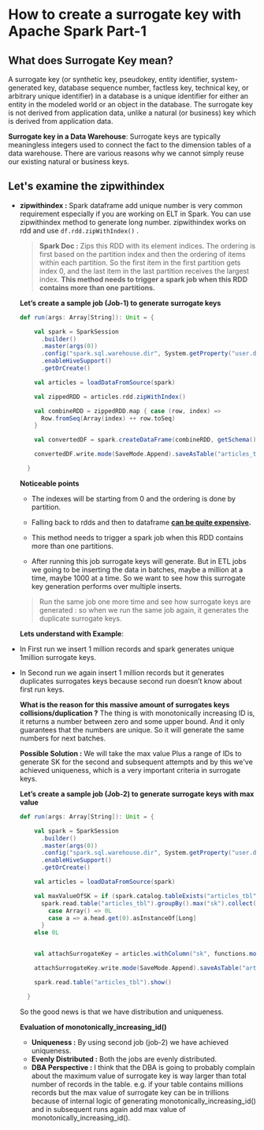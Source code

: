 # How to create a surrogate key with Apache Spark Part-1

## What does Surrogate Key mean?

 A surrogate key (or synthetic key, pseudokey, entity identifier, system-generated key, database sequence number, factless key, technical key, or arbitrary unique identifier) in a database is a unique identifier for either an entity in the modeled world or an object in the database. The surrogate key is not derived from application data, unlike a natural (or business) key which is derived from application data.
 
 **Surrogate key in a Data Warehouse**: Surrogate keys are typically meaningless integers used to connect the fact to the dimension tables of a data warehouse. There are various reasons why we cannot simply reuse our existing natural or business keys.

## Let's examine the zipwithindex 

 - **zipwithindex :** Spark dataframe add unique number is very common requirement especially if you are working on ELT in Spark. You can use zipwithindex method to generate long number. zipwithindex works on rdd and use  `df.rdd.zipWithIndex()` . 

	>  **Spark Doc :** Zips this RDD with its element indices. The ordering is first based on the partition index and then the ordering of items within each partition. So the first item in the first partition gets index 0, and the last item in the last partition receives the largest index. **This method needs to trigger a spark job when this RDD contains more than one partitions.**
	

	**Let’s create a sample job (Job-1) to generate surrogate keys**
	
	```scala
	def run(args: Array[String]): Unit = {

	    val spark = SparkSession
	      .builder()
	      .master(args(0))
	      .config("spark.sql.warehouse.dir", System.getProperty("user.dir") + "/spark-warehouse")
	      .enableHiveSupport()
	      .getOrCreate()

	    val articles = loadDataFromSource(spark)

	    val zippedRDD = articles.rdd.zipWithIndex()

	    val combineRDD = zippedRDD.map { case (row, index) =>
	      Row.fromSeq(Array(index) ++ row.toSeq)
	    }

	    val convertedDF = spark.createDataFrame(combineRDD, getSchema())

	    convertedDF.write.mode(SaveMode.Append).saveAsTable("articles_tbl12")

	  }

	```
	
	
	**Noticeable points**
	
	 -  The indexes will be  starting from 0 and the ordering is done by partition.
	 -  Falling back to rdds and then to dataframe  [**can be quite expensive**](https://stackoverflow.com/questions/37088484/whats-the-performance-impact-of-converting-between-dataframe-rdd-and-back)**.**
	 - This method needs to trigger a spark job when this RDD contains  
more than one partitions.
	 

	
	-   After running this job surrogate keys will generate. But in ETL jobs we going to be inserting the data in batches, maybe a million at a time, maybe 1000 at a time. So we want to see how this surrogate key generation performs over multiple inserts.
    
    > Run the same job one more time and see how surrogate keys are generated : so when we run the same job again, it generates the duplicate surrogate keys.
    
    **Lets understand with Example**:
    
-   In First run we insert 1 million records and spark generates unique 1million surrogate keys.
-   In Second run we again insert 1 million records but it generates duplicates surrogates keys because second run doesn’t know about first run keys.
 
	**What is the reason for this massive amount of surrogates keys collisions/duplication ?**
	The thing is with monotonically increasing ID is, it returns a number between zero and some upper bound. And it only guarantees that the numbers are unique. So it will generate the same numbers for next batches.

	**Possible Solution :** We will take the max value Plus a range of IDs to generate SK for the second and subsequent attempts and by this we've achieved uniqueness, which is a very important criteria in surrogate keys.
	
 
	 **Let’s create a sample job (Job-2) to generate surrogate keys with max value**
	```scala
	def run(args: Array[String]): Unit = {

	    val spark = SparkSession
	      .builder()
	      .master(args(0))
	      .config("spark.sql.warehouse.dir", System.getProperty("user.dir") + "/spark-warehouse")
	      .enableHiveSupport()
	      .getOrCreate()

	    val articles = loadDataFromSource(spark)

	    val maxValueOfSK = if (spark.catalog.tableExists("articles_tbl"))
	      spark.read.table("articles_tbl").groupBy().max("sk").collect() match {
	        case Array() => 0L
	        case a => a.head.get(0).asInstanceOf[Long]
	      }
	    else 0L


	    val attachSurrogateKey = articles.withColumn("sk", functions.monotonically_increasing_id().+(maxValueOfSK))

	    attachSurrogateKey.write.mode(SaveMode.Append).saveAsTable("articles_tbl")

	    spark.read.table("articles_tbl").show()

	  }
	```
	 So the good news is that we have distribution and uniqueness. 

	**Evaluation of monotonically_increasing_id()**
	

	 - **Uniqueness :** By using second job (job-2) we have achieved uniqueness.
	 - **Evenly Distributed :** Both the jobs are evenly distributed.
	 - **DBA Perspective :** I think that the DBA is going to probably complain about the maximum value of surrogate key is way larger than total number of records in the table. e.g. if your table contains millions records but the max value of surrogate key can be in trillions because of internal logic of generating monotonically_increasing_id() and in subsequent runs again add max value of monotonically_increasing_id().   
<!--stackedit_data:
eyJoaXN0b3J5IjpbMTkyNjMyNjI3NiwtODgxMDQyNTYxLC0yMD
E0MzIyODM1LC0zNzMzMjc1NDcsMjM2OTE4NDQ1LC04NTEwODA4
NTUsLTE5NzU2ODE1MzQsLTIwMzU4MjAzNDYsLTQ1Mzg0NjI2NC
wtMTgwODMzMTE5NCw2NTkyNTY5OTYsMTE5NjEyMjIwLC0xMzQx
ODczMjIxLDIxMTQ5ODEyMjksMTc3NzUwNzkyNCwyNjcxMzYzOS
wxOTM3MDU1ODk2LDM1MTIzNjQ0NCwtMTI3OTAzMDA2OSwzNjMw
NDkyOTVdfQ==
-->